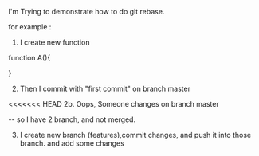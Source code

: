 I'm Trying to demonstrate how to do git rebase.


for example : 

1. I create new function 

function A(){

}

2. Then I commit with "first commit" on branch master

<<<<<<< HEAD
2b. Oops, Someone changes on branch master

-- so I have 2 branch, and not merged.



3. I create new branch (features),commit changes, and push it into those branch. and add some changes
